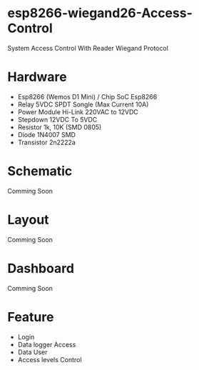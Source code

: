 # esp8266-wiegand26-Access-Control
System Access Control With Reader Wiegand Protocol
# Hardware
- Esp8266 (Wemos D1 Mini) / Chip SoC Esp8266
- Relay 5VDC SPDT Songle (Max Current 10A)
- Power Module Hi-Link 220VAC to 12VDC
- Stepdown 12VDC To 5VDC
- Resistor 1k, 10K (SMD 0805)
- Diode 1N4007 SMD
- Transistor 2n2222a
# Schematic
Comming Soon

# Layout
Comming Soon

# Dashboard
Comming Soon

# Feature
- Login 
- Data logger Access 
- Data User
- Access levels Control
